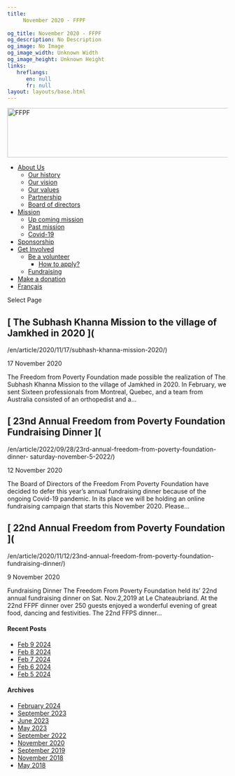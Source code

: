```yaml
---
title: 
     November 2020 - FFPF
    
og_title: November 2020 - FFPF
og_description: No Description
og_image: No Image
og_image_width: Unknown Width
og_image_height: Unknown Height
links:
   hreflangs:
      en: null
      fr: null
layout: layouts/base.html
---
```

[ <img src='/wp-content/uploads/2018/10/logo-ffpf.webp' width='505'
height='113' alt='FFPF' /> ](/en/get-involved)

  * [ About Us ](/en/about-us)
    * [ Our history ](/en/about-us#history)
    * [ Our vision ](/en/about-us#vision)
    * [ Our values ](/en/about-us#values)
    * [ Partnership ](/en/about-us#partnership)
    * [ Board of directors ](/en/about-us#board)
  * [ Mission ](/en/mission)
    * [ Up coming mission ](/en/mission#up)
    * [ Past mission ](/en/mission#past)
    * [ Covid-19 ]( /en/article/2020/covid-19-en/)
  * [ Sponsorship ](/en/sponsorship)
  * [ Get Involved ](/en/get-involved)
    * [ Be a volunteer ](/en/get-involved#apply)
      * [ How to apply? ](/en/get-involved#apply)
    * [ Fundraising ](/en/get-involved#collecte)
  * [ Make a donation ](/en/donate/)
  * [ Français ]( /fr/article/2020/11/)

[ ]( )

Select Page

##  [ The Subhash Khanna Mission to the village of Jamkhed in 2020 ](
/en/article/2020/11/17/subhash-khanna-mission-2020/)

17 November 2020

The Freedom from Poverty Foundation made possible the realization of The
Subhash Khanna Mission to the village of Jamkhed in 2020. In February, we sent
Sixteen professionals from Montreal, Quebec, and a team from Australia
consisted of an orthopedist and a...

##  [ 23nd Annual Freedom from Poverty Foundation Fundraising Dinner ](
/en/article/2022/09/28/23rd-annual-freedom-from-poverty-foundation-dinner-
saturday-november-5-2022/)

12 November 2020

The Board of Directors of the Freedom From Poverty Foundation have decided to
defer this year’s annual fundraising dinner because of the ongoing Covid-19
pandemic. In its place we will be holding an online fundraising campaign that
starts this November 2020. Please...

##  [ 22nd Annual Freedom from Poverty Foundation ](
/en/article/2020/11/12/23nd-annual-freedom-from-poverty-foundation-
fundraising-dinner/)

9 November 2020

Fundraising Dinner The Freedom From Poverty Foundation held its’ 22nd annual
fundraising dinner on Sat. Nov.2,2019 at Le Chateaubriand. At the 22nd FFPF
dinner over 250 guests enjoyed a wonderful evening of great food, dancing and
festivities. The 22nd FFPS dinner...

####  Recent Posts

  * [ Feb 9 2024 ]( /en/article/2024/02/09/feb-9-2024/)
  * [ Feb 8 2024 ]( /en/article/2024/02/08/feb-8-2024/)
  * [ Feb 7 2024 ]( /en/article/2024/02/07/feb-7-2024/)
  * [ Feb 6 2024 ]( /en/article/2024/02/06/feb-6-2024/)
  * [ Feb 5 2024 ]( /en/article/2024/02/05/feb-5-2024/)

####  Archives

  * [ February 2024 ]( /en/article/2024/02/)
  * [ September 2023 ]( /en/article/2023/09/)
  * [ June 2023 ]( /en/article/2023/06/)
  * [ May 2023 ]( /en/article/2023/05/)
  * [ September 2022 ]( /en/article/2022/09/)
  * [ November 2020 ](index.html)
  * [ September 2019 ]( /en/article/2019/09/)
  * [ November 2018 ]( /en/article/2018/11/)
  * [ May 2018 ]( /en/article/2018/05/)



